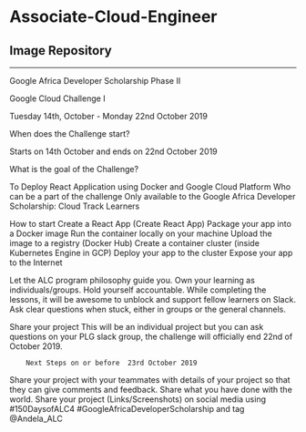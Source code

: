 # Associate-Cloud-Engineer
Image Repository
-------------------------------------
-------------------------------------

Google Africa Developer Scholarship Phase II 

Google Cloud Challenge I

Tuesday  14th, October - Monday 22nd October 2019


When does the Challenge start?

Starts on 14th October and ends on 22nd October 2019

What is the goal of the Challenge?

To Deploy React Application using Docker and Google Cloud Platform
Who can be a part of the challenge
Only available to the Google Africa Developer Scholarship: Cloud Track Learners

How to start
Create a React App (Create React App)
Package your app into a Docker image
Run the container locally on your machine 
Upload the image to a registry (Docker Hub)
Create a container cluster (inside Kubernetes Engine in GCP)
Deploy your app to the cluster
Expose your app to the Internet

Let the ALC program philosophy guide you.
Own your learning as individuals/groups.
Hold yourself accountable.
While completing the lessons, it will be awesome to unblock and support fellow learners on Slack.
Ask clear questions when stuck, either in groups or the general channels.

Share your project
This will be an individual project but you can ask questions on your PLG slack group, the challenge will officially end 22nd of October 2019.

		Next Steps on or before  23rd October 2019

Share your project with your teammates with details of your project so that they can give comments and feedback.
Share what you have done with the world. Share your project (Links/Screenshots) on social media using #150DaysofALC4 #GoogleAfricaDeveloperScholarship and tag @Andela_ALC
